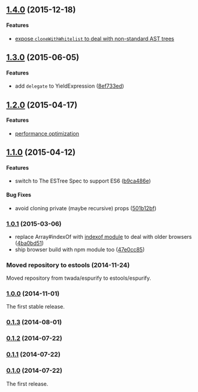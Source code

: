 ## [1.4.0](https://github.com/estools/espurify/releases/tag/v1.4.0) (2015-12-18)


#### Features

* [expose `cloneWithWhitelist` to deal with non-standard AST trees](https://github.com/estools/espurify/pull/4)


## [1.3.0](https://github.com/estools/espurify/releases/tag/v1.3.0) (2015-06-05)


#### Features

* add `delegate` to YieldExpression ([8ef733ed](https://github.com/estools/espurify/commit/8ef733edf15b49958265c1a866dd57802eda07c2))


## [1.2.0](https://github.com/estools/espurify/releases/tag/v1.2.0) (2015-04-17)


#### Features

* [performance optimization](https://github.com/estools/espurify/pull/1)


## [1.1.0](https://github.com/estools/espurify/releases/tag/v1.1.0) (2015-04-12)


#### Features

* switch to The ESTree Spec to support ES6 ([b9ca486e](https://github.com/estools/espurify/commit/b9ca486ed94f149e1f957ff7890899f171add03b))


#### Bug Fixes

* avoid cloning private (maybe recursive) props ([501b12bf](https://github.com/estools/espurify/commit/501b12bf86816ded4f5183a075a9d08da0ef22bf))


### [1.0.1](https://github.com/estools/espurify/releases/tag/v1.0.1) (2015-03-06)


* replace Array#indexOf with [indexof module](https://www.npmjs.com/package/indexof) to deal with older browsers ([4ba0bd51](https://github.com/estools/espurify/commit/4ba0bd5155ad657e4beb3338dfcd79e443e40d10))
* ship browser build with npm module too ([47e0cc85](https://github.com/estools/espurify/commit/47e0cc85a5d5b92b281ed80216d6908bed591515))


### Moved repository to estools (2014-11-24)


Moved repository from twada/espurify to estools/espurify.


### [1.0.0](https://github.com/estools/espurify/releases/tag/v1.0.0) (2014-11-01)


The first stable release.


### [0.1.3](https://github.com/estools/espurify/releases/tag/v0.1.3) (2014-08-01)


### [0.1.2](https://github.com/estools/espurify/releases/tag/v0.1.2) (2014-07-22)


### [0.1.1](https://github.com/estools/espurify/releases/tag/v0.1.1) (2014-07-22)


### [0.1.0](https://github.com/estools/espurify/releases/tag/v0.1.0) (2014-07-22)


The first release.
